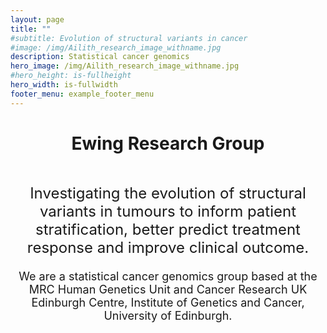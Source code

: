 ```yaml
---
layout: page
title: ""
#subtitle: Evolution of structural variants in cancer
#image: /img/Ailith_research_image_withname.jpg
description: Statistical cancer genomics 
hero_image: /img/Ailith_research_image_withname.jpg
#hero_height: is-fullheight 
hero_width: is-fullwidth
footer_menu: example_footer_menu
---
```


<h1 align="center">
Ewing Research Group
</h1>




<p align="center">
<font size="5">
<br>
Investigating the evolution of structural variants in tumours to inform patient stratification, better predict treatment response and improve clinical outcome.
</font>
<br>
<font size="4">
<br>
We are a statistical cancer genomics group based at the MRC Human Genetics Unit and Cancer Research UK Edinburgh Centre, Institute of Genetics and Cancer, University of Edinburgh.
</font>
</p>
